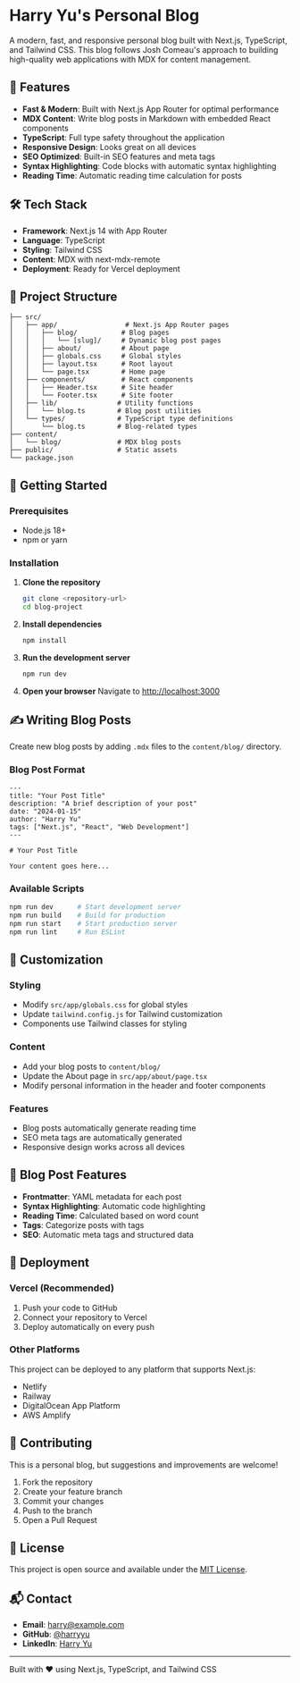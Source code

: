 # Harry Yu's Personal Blog

A modern, fast, and responsive personal blog built with Next.js, TypeScript, and Tailwind CSS. This blog follows Josh Comeau's approach to building high-quality web applications with MDX for content management.

## 🚀 Features

- **Fast & Modern**: Built with Next.js App Router for optimal performance
- **MDX Content**: Write blog posts in Markdown with embedded React components
- **TypeScript**: Full type safety throughout the application
- **Responsive Design**: Looks great on all devices
- **SEO Optimized**: Built-in SEO features and meta tags
- **Syntax Highlighting**: Code blocks with automatic syntax highlighting
- **Reading Time**: Automatic reading time calculation for posts

## 🛠️ Tech Stack

- **Framework**: Next.js 14 with App Router
- **Language**: TypeScript
- **Styling**: Tailwind CSS
- **Content**: MDX with next-mdx-remote
- **Deployment**: Ready for Vercel deployment

## 📁 Project Structure

```
├── src/
│   ├── app/                 # Next.js App Router pages
│   │   ├── blog/           # Blog pages
│   │   │   └── [slug]/     # Dynamic blog post pages
│   │   ├── about/          # About page
│   │   ├── globals.css     # Global styles
│   │   ├── layout.tsx      # Root layout
│   │   └── page.tsx        # Home page
│   ├── components/         # React components
│   │   ├── Header.tsx      # Site header
│   │   └── Footer.tsx      # Site footer
│   ├── lib/               # Utility functions
│   │   └── blog.ts        # Blog post utilities
│   └── types/             # TypeScript type definitions
│       └── blog.ts        # Blog-related types
├── content/
│   └── blog/              # MDX blog posts
├── public/                # Static assets
└── package.json
```

## 🚀 Getting Started

### Prerequisites

- Node.js 18+ 
- npm or yarn

### Installation

1. **Clone the repository**
   ```bash
   git clone <repository-url>
   cd blog-project
   ```

2. **Install dependencies**
   ```bash
   npm install
   ```

3. **Run the development server**
   ```bash
   npm run dev
   ```

4. **Open your browser**
   Navigate to [http://localhost:3000](http://localhost:3000)

## ✍️ Writing Blog Posts

Create new blog posts by adding `.mdx` files to the `content/blog/` directory.

### Blog Post Format

```mdx
---
title: "Your Post Title"
description: "A brief description of your post"
date: "2024-01-15"
author: "Harry Yu"
tags: ["Next.js", "React", "Web Development"]
---

# Your Post Title

Your content goes here...
```

### Available Scripts

```bash
npm run dev      # Start development server
npm run build    # Build for production
npm run start    # Start production server
npm run lint     # Run ESLint
```

## 🎨 Customization

### Styling
- Modify `src/app/globals.css` for global styles
- Update `tailwind.config.js` for Tailwind customization
- Components use Tailwind classes for styling

### Content
- Add your blog posts to `content/blog/`
- Update the About page in `src/app/about/page.tsx`
- Modify personal information in the header and footer components

### Features
- Blog posts automatically generate reading time
- SEO meta tags are automatically generated
- Responsive design works across all devices

## 📝 Blog Post Features

- **Frontmatter**: YAML metadata for each post
- **Syntax Highlighting**: Automatic code highlighting
- **Reading Time**: Calculated based on word count
- **Tags**: Categorize posts with tags
- **SEO**: Automatic meta tags and structured data

## 🚀 Deployment

### Vercel (Recommended)

1. Push your code to GitHub
2. Connect your repository to Vercel
3. Deploy automatically on every push

### Other Platforms

This project can be deployed to any platform that supports Next.js:
- Netlify
- Railway
- DigitalOcean App Platform
- AWS Amplify

## 🤝 Contributing

This is a personal blog, but suggestions and improvements are welcome!

1. Fork the repository
2. Create your feature branch
3. Commit your changes
4. Push to the branch
5. Open a Pull Request

## 📄 License

This project is open source and available under the [MIT License](LICENSE).

## 📬 Contact

- **Email**: harry@example.com
- **GitHub**: [@harryyu](https://github.com/harryyu)
- **LinkedIn**: [Harry Yu](https://linkedin.com/in/harryyu)

---

Built with ❤️ using Next.js, TypeScript, and Tailwind CSS